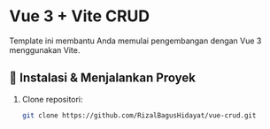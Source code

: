 # Vue 3 + Vite CRUD

Template ini membantu Anda memulai pengembangan dengan Vue 3 menggunakan Vite.

## 📌 Instalasi & Menjalankan Proyek

1. Clone repositori:
   ```sh
   git clone https://github.com/RizalBagusHidayat/vue-crud.git
    ```
